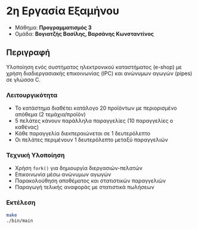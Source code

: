 # 2η Εργασία Εξαμήνου

- Μάθημα: **Προγραμματισμός 3**
- Ομάδα: **Βογιατζής Βασίλης, Βαρσάνης Κωνσταντίνος**

## Περιγραφή

Υλοποίηση ενός συστήματος ηλεκτρονικού καταστήματος (e-shop) με χρήση διαδιεργασιακής επικοινωνίας (IPC) και ανώνυμων αγωγών (pipes) σε γλώσσα C.

### Λειτουργικότητα

- Το κατάστημα διαθέτει κατάλογο 20 προϊόντων με περιορισμένο απόθεμα (2 τεμάχια/προϊόν)
- 5 πελάτες κάνουν παράλληλα παραγγελίες (10 παραγγελίες ο καθένας)
- Κάθε παραγγελία διεκπεραιώνεται σε 1 δευτερόλεπτο
- Οι πελάτες περιμένουν 1 δευτερόλεπτο μεταξύ παραγγελιών

### Τεχνική Υλοποίηση

- Χρήση `fork()` για δημιουργία διεργασιών-πελατών
- Επικοινωνία μέσω ανώνυμων αγωγών
- Παρακολούθηση αποθέματος και στατιστικών παραγγελιών
- Παραγωγή τελικής αναφοράς με στατιστικά πωλήσεων

### Εκτέλεση

```bash
make
./bin/main
```
